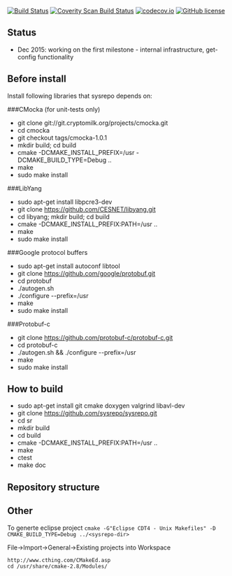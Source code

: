 [![Build Status](https://travis-ci.org/sysrepo/sysrepo.svg)](https://travis-ci.org/sysrepo/sysrepo)
[![Coverity Scan Build Status](https://scan.coverity.com/projects/7479/badge.svg)](https://scan.coverity.com/projects/sysrepo-sysrepo)
[![codecov.io](https://codecov.io/github/sysrepo/sysrepo/coverage.svg?branch=master)](https://codecov.io/github/sysrepo/sysrepo?branch=master)
[![GitHub license](https://img.shields.io/github/license/sysrepo/sysrepo.svg)](https://github.com/sysrepo/sysrepo/blob/master/LICENSE)

## Status
- Dec 2015: working on the first milestone - internal infrastructure, get-config functionality

## Before install
Install following libraries that sysrepo depends on:

###CMocka
(for unit-tests only)
- git clone git://git.cryptomilk.org/projects/cmocka.git
- cd cmocka
- git checkout tags/cmocka-1.0.1
- mkdir build; cd build
- cmake -DCMAKE_INSTALL_PREFIX=/usr -DCMAKE_BUILD_TYPE=Debug ..
- make
- sudo make install

###LibYang
- sudo apt-get install libpcre3-dev
- git clone https://github.com/CESNET/libyang.git
- cd libyang; mkdir build; cd build
- cmake -DCMAKE_INSTALL_PREFIX:PATH=/usr ..
- make
- sudo make install

###Google protocol buffers
- sudo apt-get install autoconf libtool
- git clone https://github.com/google/protobuf.git
- cd protobuf
- ./autogen.sh
- ./configure --prefix=/usr
- make
- sudo make install

###Protobuf-c
- git clone https://github.com/protobuf-c/protobuf-c.git
- cd protobuf-c
- ./autogen.sh && ./configure --prefix=/usr 
- make 
- sudo make install


## How to build
- sudo apt-get install git cmake doxygen valgrind libavl-dev
- git clone https://github.com/sysrepo/sysrepo.git
- cd sr
- mkdir build
- cd build
- cmake -DCMAKE_INSTALL_PREFIX:PATH=/usr ..
- make
- ctest
- make doc


## Repository structure

## Other
To generte eclipse project
```cmake -G"Eclipse CDT4 - Unix Makefiles" -D CMAKE_BUILD_TYPE=Debug ../<sysrepo-dir>```

File->Import->General->Existing projects into Workspace
```
http://www.cthing.com/CMakeEd.asp
cd /usr/share/cmake-2.8/Modules/
```

